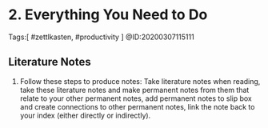 # 2. Everything You Need to Do

Tags:[ #zettlkasten, #productivity ]
@ID:20200307115111

## Literature Notes
1. Follow these steps to produce notes: Take literature notes when reading, take these literature notes and make permanent notes from them that relate to your other permanent notes, add permanent notes to slip box and create connections to other permanent notes, link the note back to your index (either directly or indirectly).



